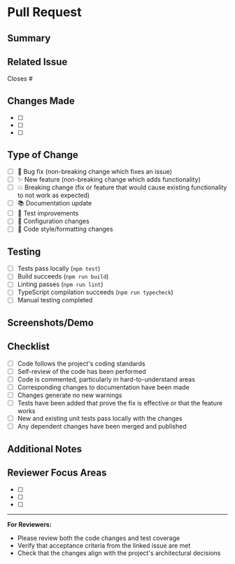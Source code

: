 # Pull Request

## Summary

<!-- Brief description of what this PR accomplishes -->

## Related Issue

<!-- Link to the GitHub issue this PR addresses -->
Closes #

## Changes Made

<!-- Detailed list of changes -->
- [ ] 
- [ ] 
- [ ] 

## Type of Change

- [ ] 🐛 Bug fix (non-breaking change which fixes an issue)
- [ ] ✨ New feature (non-breaking change which adds functionality)
- [ ] 💥 Breaking change (fix or feature that would cause existing functionality to not work as expected)
- [ ] 📚 Documentation update
- [ ] 🧪 Test improvements
- [ ] 🔧 Configuration changes
- [ ] 🎨 Code style/formatting changes

## Testing

<!-- Describe how this change was tested -->
- [ ] Tests pass locally (`npm test`)
- [ ] Build succeeds (`npm run build`)
- [ ] Linting passes (`npm run lint`)
- [ ] TypeScript compilation succeeds (`npm run typecheck`)
- [ ] Manual testing completed

## Screenshots/Demo

<!-- If applicable, add screenshots or demo links -->

## Checklist

- [ ] Code follows the project's coding standards
- [ ] Self-review of the code has been performed
- [ ] Code is commented, particularly in hard-to-understand areas
- [ ] Corresponding changes to documentation have been made
- [ ] Changes generate no new warnings
- [ ] Tests have been added that prove the fix is effective or that the feature works
- [ ] New and existing unit tests pass locally with the changes
- [ ] Any dependent changes have been merged and published

## Additional Notes

<!-- Any additional information, context, or considerations -->

## Reviewer Focus Areas

<!-- Highlight specific areas where you'd like reviewers to focus -->
- [ ] 
- [ ] 
- [ ] 

---

**For Reviewers:**
- Please review both the code changes and test coverage
- Verify that acceptance criteria from the linked issue are met
- Check that the changes align with the project's architectural decisions